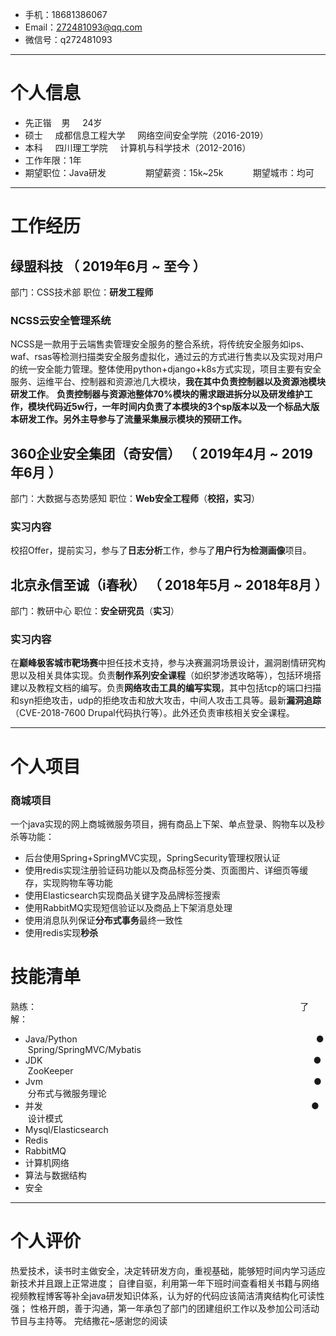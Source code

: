 - 手机：18681386067
- Email：272481093@qq.com
- 微信号：q272481093

---

# 个人信息

 - 先正锴 &#160;&#160;&#160;男 &#160;&#160;&#160;&#160;24岁
 - 硕士 &#160;&#160;&#160;&#160;成都信息工程大学 &#160;&#160;&#160;&#160;网络空间安全学院（2016-2019）
 - 本科 &#160;&#160;&#160;&#160;四川理工学院 &#160;&#160;&#160;&#160;计算机与科学技术（2012-2016）
 - 工作年限：1年
 - 期望职位：Java研发 &#160;&#160;&#160;&#160;&#160;&#160;&#160;&#160;&#160;&#160;&#160;&#160;&#160;&#160;&#160;期望薪资：15k~25k &#160;&#160;&#160;&#160;&#160;&#160;&#160;&#160;&#160;&#160;&#160;期望城市：均可


---

# 工作经历

## 绿盟科技 （ 2019年6月 ~ 至今 ）
部门：CSS技术部
职位：**研发工程师**</br>

### NCSS云安全管理系统 
NCSS是一款用于云端售卖管理安全服务的整合系统，将传统安全服务如ips、waf、rsas等检测扫描类安全服务虚拟化，通过云的方式进行售卖以及实现对用户的统一安全能力管理。整体使用python+django+k8s方式实现，项目主要有安全服务、运维平台、控制器和资源池几大模块，**我在其中负责控制器以及资源池模块研发工作**。
**负责控制器与资源池整体70%模块的需求跟进拆分以及研发维护工作，模块代码近5w行，一年时间内负责了本模块的3个sp版本以及一个标品大版本研发工作。另外主导参与了流量采集展示模块的预研工作。**


## 360企业安全集团（奇安信） （ 2019年4月 ~ 2019年6月 ）
部门：大数据与态势感知
职位：**Web安全工程师**（**校招，实习**）</br>

### 实习内容 
校招Offer，提前实习，参与了**日志分析**工作，参与了**用户行为检测画像**项目。


## 北京永信至诚（i春秋） （ 2018年5月 ~ 2018年8月 ）
部门：教研中心
职位：**安全研究员**（**实习**）</br>

### 实习内容
在**巅峰极客城市靶场赛**中担任技术支持，参与决赛漏洞场景设计，漏洞剧情研究构思以及相关具体实现。负责**制作系列安全课程**（如织梦渗透攻略等），包括环境搭建以及教程文档的编写。负责**网络攻击工具的编写实现**，其中包括tcp的端口扫描和syn拒绝攻击，udp的拒绝攻击和放大攻击，中间人攻击工具等。最新**漏洞追踪**（CVE-2018-7600 Drupal代码执行等）。此外还负责审核相关安全课程。

---

# 个人项目
### 商城项目
一个java实现的网上商城微服务项目，拥有商品上下架、单点登录、购物车以及秒杀等功能：
- 后台使用Spring+SpringMVC实现，SpringSecurity管理权限认证
- 使用redis实现注册验证码功能以及商品标签分类、页面图片、详细页等缓存，实现购物车等功能
- 使用Elasticsearch实现商品关键字及品牌标签搜索
- 使用RabbitMQ实现短信验证以及商品上下架消息处理
- 使用消息队列保证**分布式事务**最终一致性
- 使用redis实现**秒杀**

# 技能清单

熟练： &#160;&#160;&#160; &#160;&#160;&#160; &#160;&#160;&#160; &#160;&#160;&#160; &#160;&#160;&#160;&#160;&#160;&#160;&#160;&#160;&#160;&#160;&#160;&#160;&#160;&#160;&#160;&#160;&#160;&#160;&#160;&#160;&#160;&#160;&#160;&#160;&#160;&#160;&#160;&#160;&#160;&#160;&#160;&#160;&#160;&#160;&#160;&#160;&#160;&#160;&#160;&#160;&#160;&#160;&#160;&#160;&#160;&#160;&#160;&#160;&#160;&#160;&#160;&#160;&#160;&#160;&#160;&#160;&#160;&#160;&#160;&#160;&#160;&#160;&#160;&#160;&#160;&#160;&#160;&#160;&#160;&#160;&#160;&#160;&#160;&#160;&#160;&#160;&#160;&#160;&#160;&#160;&#160;&#160;&#160;&#160;&#160;&#160;&#160;&#160;&#160;&#160;了解：
- Java/Python   &#160;&#160;&#160; &#160;&#160;&#160; &#160;&#160;&#160; &#160;&#160;&#160; &#160;&#160;&#160;&#160;&#160;&#160;&#160;&#160;&#160;&#160;&#160;&#160;&#160;&#160;&#160;&#160;&#160;&#160;&#160;&#160;&#160;&#160;&#160;&#160;&#160;&#160;&#160;&#160;&#160;&#160;&#160;&#160;&#160;&#160;&#160;&#160;&#160;&#160;&#160;&#160;&#160;&#160;&#160;&#160;&#160;&#160;&#160;&#160;&#160;&#160;&#160;&#160;&#160;&#160;&#160;&#160;&#160;&#160;&#160;&#160;&#160;&#160;&#160;&#160;&#160;&#160;&#160;&#160;&#160;&#160;&#160;&#160;&#160;&#160;&#160;&#160;&#160;&#160;&#160;&#160;● &#160;Spring/SpringMVC/Mybatis
- JDK   &#160;&#160;&#160; &#160;&#160;&#160; &#160;&#160;&#160; &#160;&#160;&#160; &#160;&#160;&#160;&#160;&#160;&#160;&#160;&#160;&#160;&#160;&#160;&#160;&#160;&#160;&#160;&#160;&#160;&#160;&#160;&#160;&#160;&#160;&#160;&#160;&#160;&#160;&#160;&#160;&#160;&#160;&#160;&#160;&#160;&#160;&#160;&#160;&#160;&#160;&#160;&#160;&#160;&#160;&#160;&#160;&#160;&#160;&#160;&#160;&#160;&#160;&#160;&#160;&#160;&#160;&#160;&#160;&#160;&#160;&#160;&#160;&#160;&#160;&#160;&#160;&#160;&#160;&#160;&#160;&#160;&#160;&#160;&#160;&#160;&#160;&#160;&#160;&#160;&#160;&#160;&#160;&#160;&#160;&#160;&#160;&#160;&#160;&#160;&#160;&#160;&#160;&#160;&#160;&#160;● &#160;ZooKeeper
- Jvm   &#160;&#160;&#160; &#160;&#160;&#160; &#160;&#160;&#160; &#160;&#160;&#160; &#160;&#160;&#160;&#160;&#160;&#160;&#160;&#160;&#160;&#160;&#160;&#160;&#160;&#160;&#160;&#160;&#160;&#160;&#160;&#160;&#160;&#160;&#160;&#160;&#160;&#160;&#160;&#160;&#160;&#160;&#160;&#160;&#160;&#160;&#160;&#160;&#160;&#160;&#160;&#160;&#160;&#160;&#160;&#160;&#160;&#160;&#160;&#160;&#160;&#160;&#160;&#160;&#160;&#160;&#160;&#160;&#160;&#160;&#160;&#160;&#160;&#160;&#160;&#160;&#160;&#160;&#160;&#160;&#160;&#160;&#160;&#160;&#160;&#160;&#160;&#160;&#160;&#160;&#160;&#160;&#160;&#160;&#160; &#160;&#160;&#160; &#160;&#160;&#160;  &#160;● &#160;分布式与微服务理论
- 并发   &#160;&#160;&#160; &#160;&#160;&#160; &#160;&#160;&#160; &#160;&#160;&#160; &#160;&#160;&#160;&#160;&#160;&#160;&#160;&#160;&#160;&#160;&#160;&#160;&#160;&#160;&#160;&#160;&#160;&#160;&#160;&#160;&#160;&#160;&#160;&#160;&#160;&#160;&#160;&#160;&#160;&#160;&#160;&#160;&#160;&#160;&#160;&#160;&#160;&#160;&#160;&#160;&#160;&#160;&#160;&#160;&#160;&#160;&#160;&#160;&#160;&#160;&#160;&#160;&#160;&#160;&#160;&#160;&#160;&#160;&#160;&#160;&#160;&#160;&#160;&#160;&#160;&#160;&#160;&#160;&#160;&#160;&#160;&#160;&#160;&#160;&#160;&#160;&#160;&#160;&#160;&#160;&#160;&#160;&#160;&#160;&#160;&#160; &#160;&#160;&#160; &#160;● &#160;设计模式
- Mysql/Elasticsearch
- Redis
- RabbitMQ
- 计算机网络
- 算法与数据结构
- 安全

---
# 个人评价
热爱技术，读书时主做安全，决定转研发方向，重视基础，能够短时间内学习适应新技术并且跟上正常进度；
自律自驱，利用第一年下班时间查看相关书籍与网络视频教程博客等补全java研发知识体系，认为好的代码应该简洁清爽结构化可读性强；
性格开朗，善于沟通，第一年承包了部门的团建组织工作以及参加公司活动节目与主持等。
完结撒花~感谢您的阅读

